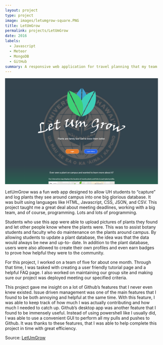 ```yaml
---
layout: project
type: project
image: images/letumgrow-square.PNG
title: LetUmGrow
permalink: projects/LetUmGrow
date: 2016
labels:
  - Javascript
  - Meteor
  - MongoDB
  - GitHub
summary: A responsive web application for travel planning that my team developed in ICS 415.
---
```


<img class="ui medium right floated rounded image" src="../images/letumgrow.PNG">

LetUmGrow was a fun web app designed to allow UH students to “capture” and log plants they see around campus into one big glorious database. It was built using languages like HTML, Javascript, CSS, JSON, and CSV. This project taught me a great deal about meeting deadlines, working with a big team, and of course, programming. Lots and lots of programming.

Students who use this app were able to upload pictures of plants they found and let other people know where the plants were. This was to assist botany students and faculty who do maintenance on the plants around campus. By allowing students to update a plant database, the idea was that the data would always be new and up-to- date. In addition to the plant database, users were also allowed to create their own profiles and even earn badges to prove how helpful they were to the community.

For this project, I worked on a team of five for about one month. Through that time, I was tasked with creating a user friendly tutorial page and a helpful FAQ page. I also worked on maintaining our group site and making sure our project was deployed meeting our specified criteria.

This project gave me insight on a lot of Github’s features that I never even knew existed. Issue driven management was one of the main features that I found to be both annoying and helpful at the same time. With this feature, I was able to keep track of how much I was actually contributing and how much I needed to catch up. Github’s desktop app was another feature that I found to be immensely useful. Instead of using powershell like I usually did, I was able to use a convenient GUI to perform all my pulls and pushes to Github. It was thanks to these features, that I was able to help complete this project in time with great efficiency.


Source: <a href="https://letumgrow.github.io/"><i class="large github icon"></i>LetUmGrow</a>
